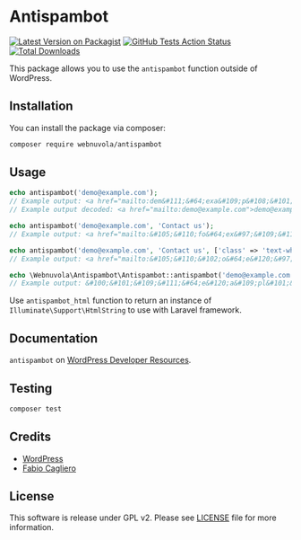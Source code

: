 # Antispambot
[![Latest Version on Packagist](https://img.shields.io/packagist/v/webnuvola/antispambot.svg?style=flat-square)](https://packagist.org/packages/webnuvola/antispambot)
[![GitHub Tests Action Status](https://img.shields.io/github/actions/workflow/status/webnuvola/antispambot/tests.yml?branch=main&style=flat-square)](https://github.com/Webnuvola/antispambot/actions?query=branch%3Amain)
[![Total Downloads](https://img.shields.io/packagist/dt/webnuvola/antispambot.svg?style=flat-square)](https://packagist.org/packages/webnuvola/antispambot)

This package allows you to use the `antispambot` function outside of WordPress.

## Installation
You can install the package via composer:

```bash
composer require webnuvola/antispambot
```

## Usage
```php
echo antispambot('demo@example.com');
// Example output: <a href="mailto:dem&#111;&#64;exa&#109;p&#108;&#101;.&#99;o&#109;">de&#109;&#111;&#64;e&#120;ample&#46;&#99;om</a>
// Example output decoded: <a href="mailto:demo@example.com">demo@example.com</a>

echo antispambot('demo@example.com', 'Contact us');
// Example output: <a href="mailto:&#105;&#110;fo&#64;ex&#97;&#109;&#112;&#108;e&#46;co&#109;">Contact us</a>

echo antispambot('demo@example.com', 'Contact us', ['class' => 'text-white', 'target' => '_blank']);
// Example output: <a href="mailto:&#105;&#110;&#102;o&#64;e&#120;&#97;&#109;ple.&#99;&#111;&#109;" class="text-white" target="_blank">Contact us</a>

echo \Webnuvola\Antispambot\Antispambot::antispambot('demo@example.com');
// Example output: &#100;&#101;&#109;&#111;&#64;e&#120;a&#109;pl&#101;&#46;co&#109;
```

Use `antispambot_html` function to return an instance of `Illuminate\Support\HtmlString` to use with Laravel framework.

## Documentation
`antispambot` on [WordPress Developer Resources](https://developer.wordpress.org/reference/functions/antispambot/).

## Testing
```bash
composer test
```

## Credits
- [WordPress](https://wordpress.org/)
- [Fabio Cagliero](https://github.com/fab120)

## License
This software is release under GPL v2.  Please see [LICENSE](LICENSE) file for more information.
